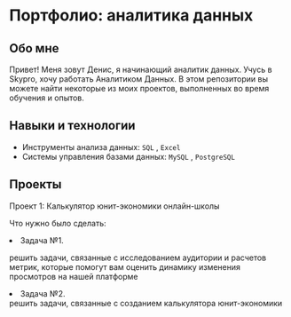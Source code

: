 #  Портфолио: аналитика данных

##  Обо мне

Привет! Меня зовут  Денис,  я  начинающий аналитик данных.
Учусь в  Skypro,  хочу работать  Аналитиком Данных.
В этом репозитории вы можете найти некоторые из моих проектов, выполненных во время обучения и опытов.


##  Навыки и технологии
- Инструменты анализа данных: ``SQL`` , ``Excel`` 
- Системы управления базами данных: ``MySQL`` , ``PostgreSQL``


##  Проекты
<p> Проект 1: Калькулятор юнит-экономики онлайн-школы</p>
<p>Что нужно было сделать:<p>
  <li>Задача №1. </ли>
  
  решить задачи, связанные с исследованием аудитории и расчетов метрик, которые помогут вам оценить динамику изменения просмотров на нашей платформе
  <li>Задача №2.</li>  решить задачи, связанные с созданием калькулятора юнит-экономики
  
   
